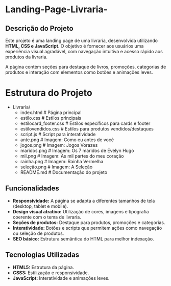 # Landing-Page-Livraria-

## Descrição do Projeto
Este projeto é uma landing page de uma livraria, desenvolvida utilizando **HTML, CSS e JavaScript**. O objetivo é fornecer aos usuários uma experiência visual agradável, com navegação intuitiva e acesso rápido aos produtos da livraria.

A página contém seções para destaque de livros, promoções, categorias de produtos e interação com elementos como botões e animações leves.  

# Estrutura do Projeto

- Livraria/
  - index.html        # Página principal
  - estilo.css        # Estilos principais
  - estilocard_footer.css  # Estilos específicos para cards e footer
  - estilovendidos.css      # Estilos para produtos vendidos/destaques
  - script.js         # Script para interatividade
  - ante.png          # Imagem: Como eu antes de você
  - jogos.png         # Imagem: Jogos Vorazes
  - maridos.png       # Imagem: Os 7 maridos de Evelyn Hugo
  - mil.png           # Imagem: As mil partes do meu coração
  - rainha.png        # Imagem: Rainha Vermelha
  - seleção.png       # Imagem: A Seleção
  - README.md         # Documentação do projeto



## Funcionalidades
- **Responsividade:** A página se adapta a diferentes tamanhos de tela (desktop, tablet e mobile).
- **Design visual atrativo:** Utilização de cores, imagens e tipografia coerente com o tema de livraria.
- **Seções de produtos:** Destaque para produtos, promoções e categorias.
- **Interatividade:** Botões e scripts que permitem ações como navegação ou seleção de produtos.
- **SEO básico:** Estrutura semântica do HTML para melhor indexação.

## Tecnologias Utilizadas
- **HTML5:** Estrutura da página.
- **CSS3:** Estilização e responsividade.
- **JavaScript:** Interatividade e animações leves.


